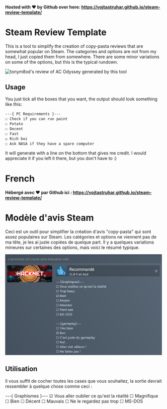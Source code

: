 #### Hosted with ❤ by Github over here: https://vojtastruhar.github.io/steam-review-template/

# Steam Review Template

This is a tool to simplify the creation of copy-pasta reviews that are somewhat popular on Steam. The categories and options are not from my head, I just copied them from somewhere. There are some minor variations on some of the options, but this is the typical rundown.

![tonym8xd's review of AC Odyssey generated by this tool](./Review-screenshot.png)

## Usage

You just tick all the boxes that you want, the output should look something like this:

```
---{ PC Requirements }---
☐ Check if you can run paint
☐ Potato
☐ Decent
☐ Fast
☑ Rich boi
☐ Ask NASA if they have a spare computer
```

It will generate with a line on the bottom that gives me credit. I would appreciate it if you left it there, but you don't have to :)

# French

#### Hébergé avec ❤ par Github ici : https://vojtastruhar.github.io/steam-review-template/

# Modèle d'avis Steam

Ceci est un outil pour simplifier la création d'avis "copy-pasta" qui sont assez populaires sur Steam. Les catégories et options ne viennent pas de ma tête, je les ai juste copiées de quelque part. Il y a quelques variations mineures sur certaines des options, mais voici le résumé typique.

![l'avis de TheQuid sur Hacknet généré par cet outil](./Review-screenshot-french.png)

## Utilisation

Il vous suffit de cocher toutes les cases que vous souhaitez, la sortie devrait ressembler à quelque chose comme ceci :

---{ Graphismes }---
☑ Vous aller oublier ce qu'est la réalité
☐ Magnifique
☐ Bien
☐ Décent
☐ Mauvais
☐ Ne le regardez pas trop
☐ MS-DOS